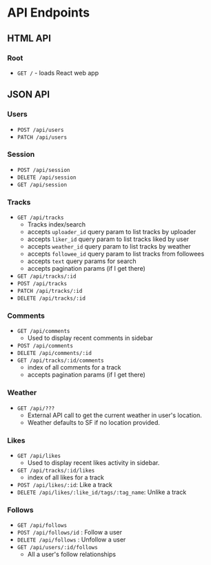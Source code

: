 # API Endpoints

## HTML API

### Root

- `GET /` - loads React web app

## JSON API

### Users

- `POST /api/users`
- `PATCH /api/users`

### Session

- `POST /api/session`
- `DELETE /api/session`
- `GET /api/session`

### Tracks

- `GET /api/tracks`
  - Tracks index/search
  - accepts `uploader_id` query param to list tracks by uploader
  - accepts `liker_id` query param to list tracks liked by user
  - accepts `weather_id` query param to list tracks by weather
  - accepts `followee_id` query param to list tracks from followees
  - accepts `text` query params for search
  - accepts pagination params (if I get there)
- `GET /api/tracks/:id`
- `POST /api/tracks`
- `PATCH /api/tracks/:id`
- `DELETE /api/tracks/:id`

### Comments

- `GET /api/comments`
  - Used to display recent comments in sidebar
- `POST /api/comments`
- `DELETE /api/comments/:id`
- `GET /api/tracks/:id/comments`
  - index of all comments for a track
  - accepts pagination params (if I get there)

### Weather

- `GET /api/???`
  - External API call to get the current weather in user's location.
  - Weather defaults to SF if no location provided.

### Likes

- `GET /api/likes`
  - Used to display recent likes activity in sidebar.
- `GET /api/tracks/:id/likes`
  - index of all likes for a track
- `POST /api/likes/:id`: Like a track
- `DELETE /api/likes/:like_id/tags/:tag_name`: Unlike a track

### Follows

- `GET /api/follows`
- `POST /api/follows/id` : Follow a user
- `DELETE /api/follows` : Unfollow a user
- `GET /api/users/:id/follows`
  - All a user's follow relationships
